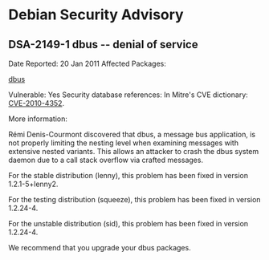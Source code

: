 
Debian Security Advisory
========================


DSA-2149-1 dbus -- denial of service
------------------------------------



Date Reported:
20 Jan 2011
Affected Packages:

[dbus](https://packages.debian.org/src:dbus)

Vulnerable:
Yes
Security database references:
In Mitre's CVE dictionary: [CVE-2010-4352](https://security-tracker.debian.org/tracker/CVE-2010-4352).  

More information:

Rémi Denis-Courmont discovered that dbus, a message bus application,
is not properly limiting the nesting level when examining messages with
extensive nested variants. This allows an attacker to crash the dbus system
daemon due to a call stack overflow via crafted messages.


For the stable distribution (lenny), this problem has been fixed in
version 1.2.1-5+lenny2.


For the testing distribution (squeeze), this problem has been fixed in
version 1.2.24-4.


For the unstable distribution (sid), this problem has been fixed in
version 1.2.24-4.


We recommend that you upgrade your dbus packages.





